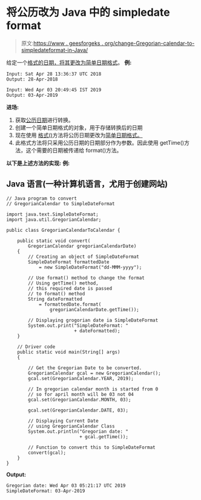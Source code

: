 # 将公历改为 Java 中的 simpledate format

> 原文:[https://www . geesforgeks . org/change-Gregorian-calendar-to-simpledateformat-in-Java/](https://www.geeksforgeeks.org/change-gregorian-calendar-to-simpledateformat-in-java/)

给定一个[格式的日期，将其更改为](https://www.geeksforgeeks.org/java-util-gregoriancalendar-class-java/)[简单日期格式](https://www.geeksforgeeks.org/java-simpledateformat-set-1/)。
**例:**

```
Input: Sat Apr 28 13:36:37 UTC 2018
Output: 28-Apr-2018

Input: Wed Apr 03 20:49:45 IST 2019
Output: 03-Apr-2019
```

**进场:**

1.  获取[公历日期](https://www.geeksforgeeks.org/java-util-gregoriancalendar-class-java/)进行转换。
2.  创建一个简单日期格式的对象，用于存储转换后的日期
3.  现在使用 [格式()](https://www.geeksforgeeks.org/simpledateformat-format-method-in-java-with-examples/)方法将公历日期更改为[简单日期格式。](https://www.geeksforgeeks.org/java-simpledateformat-set-1/)
4.  此格式方法将只采用公历日期的日期部分作为参数。因此使用 getTime()方法，这个需要的日期被传递给 format()方法。

**以下是上述方法的实现:**
**例:**

## Java 语言(一种计算机语言，尤用于创建网站)

```
// Java program to convert
// GregorianCalendar to SimpleDateFormat

import java.text.SimpleDateFormat;
import java.util.GregorianCalendar;

public class GregorianCalendarToCalendar {

    public static void convert(
        GregorianCalendar gregorianCalendarDate)
    {
        // Creating an object of SimpleDateFormat
        SimpleDateFormat formattedDate
            = new SimpleDateFormat("dd-MMM-yyyy");

        // Use format() method to change the format
        // Using getTime() method,
        // this required date is passed
        // to format() method
        String dateFormatted
            = formattedDate.format(
                gregorianCalendarDate.getTime());

        // Displaying grogorian date ia SimpleDateFormat
        System.out.print("SimpleDateFormat: "
                         + dateFormatted);
    }

    // Driver code
    public static void main(String[] args)
    {

        // Get the Gregorian Date to be converted.
        GregorianCalendar gcal = new GregorianCalendar();
        gcal.set(GregorianCalendar.YEAR, 2019);

        // In gregorian calendar month is started from 0
        // so for april month will be 03 not 04
        gcal.set(GregorianCalendar.MONTH, 03);

        gcal.set(GregorianCalendar.DATE, 03);

        // Displaying Current Date
        // using GregorianCalendar Class
        System.out.println("Gregorian date: "
                           + gcal.getTime());

        // Function to convert this to SimpleDateFormat
        convert(gcal);
    }
}
```

**Output:** 

```
Gregorian date: Wed Apr 03 05:21:17 UTC 2019
SimpleDateFormat: 03-Apr-2019
```